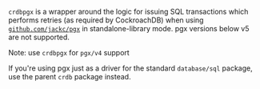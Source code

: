 `crdbpgx` is a wrapper around the logic for issuing SQL transactions which
performs retries (as required by CockroachDB) when using
[`github.com/jackc/pgx`](https://github.com/jackc/pgx) in standalone-library
mode. pgx versions below v5 are not supported.

Note: use `crdbpgx` for `pgx/v4` support

If you're using pgx just as a driver for the standard `database/sql` package,
use the parent `crdb` package instead.
